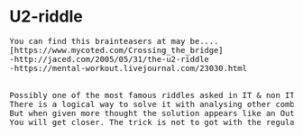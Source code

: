 # U2-riddle
<pre>
You can find this brainteasers at may be....
[https://www.mycoted.com/Crossing_the_bridge]
-http://jaced.com/2005/05/31/the-u2-riddle
-https://mental-workout.livejournal.com/23030.html


Possibly one of the most famous riddles asked in IT & non IT job interviews. 
There is a logical way to solve it with analysing other combinations which we would naively tend to ignore.
But when given more thought the solution appears like an Out of the box one. When you tend to look at all options
You will get closer. The trick is not to got with the regular thought flow!

</pre>

